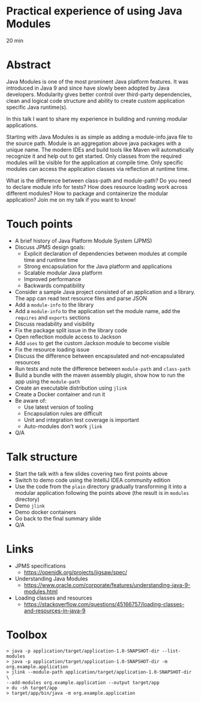 # Practical experience of using Java Modules

20 min

# Abstract

Java Modules is one of the most prominent Java platform features. It was introduced in Java 9 and
since have slowly been adopted by Java developers. Modularity gives better control over third-party
dependencies, clean and logical code structure and ability to create custom application specific
Java runtime(s).

In this talk I want to share my experience in building and running modular applications.

Starting with Java Modules is as simple as adding a module-info.java file to the source path.
Module is an aggregation above java packages with a unique name. The modern IDEs and build tools
like Maven will automatically recognize it and help out to get started. Only classes from the
required modules will be visible for the application at compile time. Only specific modules can
access the application classes via reflection at runtime time.

What is the difference between class-path and module-path? Do you need to declare module info for
tests? How does resource loading work across different modules? How to package and containerize the
modular application? Join me on my talk if you want to know!

# Touch points

- A brief history of Java Platform Module System (JPMS)
- Discuss JPMS design goals:
    - Explicit declaration of dependencies between modules at compile time and runtime time
    - Strong encapsulation for the Java platform and applications
    - Scalable modular Java platform
    - Improved performance
    - Backwards compatibility
- Consider a sample Java project consisted of an application and a library. The app can read
  text resource files and parse JSON
- Add a `module-info` to the library
- Add a `module-info` to the application set the module name, add the `requires` and `exports`
  sections
- Discuss readability and visibility
- Fix the package split issue in the library code
- Open reflection module access to Jackson
- Add `uses` to get the custom Jackson module to become visible
- Fix the resource loading issue
- Discuss the difference between encapsulated and not-encapsulated resources
- Run tests and note the difference between `module-path` and `class-path`
- Build a bundle with the maven assembly plugin, show how to run the app using the `module-path`
- Create an executable distribution using `jlink`
- Create a Docker container and run it
- Be aware of:
    - Use latest version of tooling
    - Encapsulation rules are difficult
    - Unit and integration test coverage is important
    - Auto-modules don't work `jlink`
- Q/A

# Talk structure

- Start the talk with a few slides covering two first points above
- Switch to demo code using the IntelliJ IDEA community edition
- Use the code from the `plain` directory gradually transforming it into a modular application
  following the points above (the result is in `modules` directory)
- Demo `jlink`
- Demo docker containers
- Go back to the final summary slide
- Q/A

# Links

- JPMS specifications
    - https://openjdk.org/projects/jigsaw/spec/
- Understanding Java Modules
    - https://www.oracle.com/corporate/features/understanding-java-9-modules.html
- Loading classes and resources
    - https://stackoverflow.com/questions/45166757/loading-classes-and-resources-in-java-9

# Toolbox

    > java -p application/target/application-1.0-SNAPSHOT-dir --list-modules
    > java -p application/target/application-1.0-SNAPSHOT-dir -m org.example.application
    > jlink --module-path application/target/application-1.0-SNAPSHOT-dir \
    --add-modules org.example.application --output target/app
    > du -sh target/app
    > target/app/bin/java -m org.example.application
     